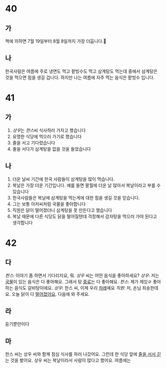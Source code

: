 # 40
## 가
책에 의하면 7월 19일부터 8월 8일까지 가장 더웁니다.
## 나
한국사람은 여름에 주로 냉면도 먹고 팥빙수도 먹고 삼계탕도 먹는데 중에서 삼계탕은 것을 먹으면 힘을 생길 겁니다. 하지만 나는 여름에 자주 먹는 음식은 팥빙수 입니다.
# 41
## 가
1. *상우*는 *한스*씨 식사하러 가자고 했습니다
2. 유명한 식당에 먹으러 가기로 했습니다
3. 줄을 서고 기다렸습니다
4. 줄을 서다가 삼계탕을 없을 것을 들었습니다
## 나
1. 더운 날씨 기간에 한국 사람들이 삼계탕을 많이 먹습니다.
2. 복날은 가장 더운 기간입니다. 예를 들면 팔월에 더운 날 많아서 복날이라고 부를 수 있습니다
3. 한국사람들은 복날에 삼계탕을 먹는게에 대한 힘을 생길 것을 믿습니다.
4. 그는 보통 아저씨처럼 국물을 좋아합니다
5. 직원은 닭이 떨어졌더니 삼계탕을 못 만든다고 했습니다
6. 복날 때문에 다른 식당도 닭을 떨어질텐데 걱정해서 감자탕을 먹으러 가야 된다고 생각합니다
# 42
## 다
*한스*: 이야기 좀 하면서 기다리지요, 뭐. *상우* 씨는 어떤 음식을 좋아하세요?
*상우*: 저는 <u>국물</u>이 있는 음식은 다 좋아해요. 그래서 탕 <u>중료</u>는 다 좋아해요.
*한스*: 제가 제잉ㄹ 좋아하는 음식도 갈비탕이에요.
*상우*: 한스 씨, 이제 우리 <u>차례</u>예요
*직원*: 저, 손님 죄송한데요. 오늘 닭이 다 <u>떨어졌어요</u>. 다음에 와 주세요.
## 라
듣기뿐만이다
## 마
한스 씨는 상우 씨와 함께 점심 식사를 하러 나갔어요. 그런데 한 식당 앞에 <u>줄을 서서 긷</u>는 것을 봤어요. 상우 씨는 복날이라서 사람이 많다고 했어요. 여름에는 <u></u>